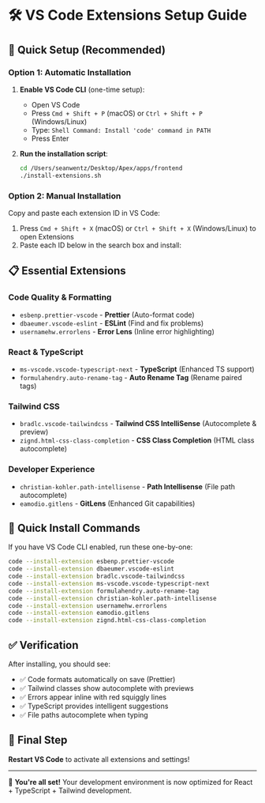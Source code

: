 # 🛠 VS Code Extensions Setup Guide

## 🚀 Quick Setup (Recommended)

### Option 1: Automatic Installation
1. **Enable VS Code CLI** (one-time setup):
   - Open VS Code
   - Press `Cmd + Shift + P` (macOS) or `Ctrl + Shift + P` (Windows/Linux)
   - Type: `Shell Command: Install 'code' command in PATH`
   - Press Enter

2. **Run the installation script**:
   ```bash
   cd /Users/seanwentz/Desktop/Apex/apps/frontend
   ./install-extensions.sh
   ```

### Option 2: Manual Installation
Copy and paste each extension ID in VS Code:

1. Press `Cmd + Shift + X` (macOS) or `Ctrl + Shift + X` (Windows/Linux) to open Extensions
2. Paste each ID below in the search box and install:

## 📋 Essential Extensions

### **Code Quality & Formatting**
- `esbenp.prettier-vscode` - **Prettier** (Auto-format code)
- `dbaeumer.vscode-eslint` - **ESLint** (Find and fix problems)
- `usernamehw.errorlens` - **Error Lens** (Inline error highlighting)

### **React & TypeScript**
- `ms-vscode.vscode-typescript-next` - **TypeScript** (Enhanced TS support)
- `formulahendry.auto-rename-tag` - **Auto Rename Tag** (Rename paired tags)

### **Tailwind CSS**
- `bradlc.vscode-tailwindcss` - **Tailwind CSS IntelliSense** (Autocomplete & preview)
- `zignd.html-css-class-completion` - **CSS Class Completion** (HTML class autocomplete)

### **Developer Experience**
- `christian-kohler.path-intellisense` - **Path Intellisense** (File path autocomplete)
- `eamodio.gitlens` - **GitLens** (Enhanced Git capabilities)

## 🎯 Quick Install Commands

If you have VS Code CLI enabled, run these one-by-one:

```bash
code --install-extension esbenp.prettier-vscode
code --install-extension dbaeumer.vscode-eslint
code --install-extension bradlc.vscode-tailwindcss
code --install-extension ms-vscode.vscode-typescript-next
code --install-extension formulahendry.auto-rename-tag
code --install-extension christian-kohler.path-intellisense
code --install-extension usernamehw.errorlens
code --install-extension eamodio.gitlens
code --install-extension zignd.html-css-class-completion
```

## ✅ Verification

After installing, you should see:
- ✅ Code formats automatically on save (Prettier)
- ✅ Tailwind classes show autocomplete with previews
- ✅ Errors appear inline with red squiggly lines
- ✅ TypeScript provides intelligent suggestions
- ✅ File paths autocomplete when typing

## 🔄 Final Step

**Restart VS Code** to activate all extensions and settings!

---

🎉 **You're all set!** Your development environment is now optimized for React + TypeScript + Tailwind development.